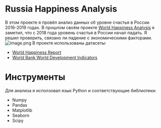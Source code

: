 # Russia Happiness Analysis
В этом проекте я провёл анализ данных об уровне счастья в России 2016-2019 годах.
В прошлом своём проекте [World Happiness Analysis](https://github.com/lomowg/world-happiness-analysis) я заметил, что с 2018 года уровень счастья в России начал падать. Я решил проверить, связано ли падение с экономическими факторами.
![image.png](attachment:image.png)
В проекте использованы датасеты:
* [World Happiness Report](https://www.kaggle.com/datasets/unsdsn/world-happiness)
* [World Bank World Development Indicators](https://www.kaggle.com/datasets/nicolasgonzalezmunoz/world-bank-world-development-indicators)

# Инструменты
Для анализа я исползовал язык Python и соответствующие библиотеки:
* Numpy
* Pandas
* Matplotlib
* Seaborn
* Scipy

